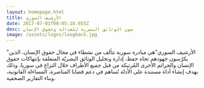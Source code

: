 ```yaml
---
layout: homepage.html
title: الأرشيف السوري
date: 2017-07-01T00:05:18.055Z
desc: صون الوثائق البصرية للعدالة وحقوق الإنسان
image: /assets/logos/loogback.jpg
---
```


"الأرشيف السوري"هي مبادرة سورية تتألف من نشطاء في مجال حقوق الإنسان، الذين يكرّسون جهودهم تجاه حفظ، إدارة وتحليل الوثائق البصريّة المتعلقة بإنتهاكات حقوق الإنسان والجرائم الأخرى المُرتبكة من قبل جميع الأطراف خلال النزاع في سوريا، وذلك بهدف إنشاء أداة مستندة على الأدلة تُساهم في دعم قضايا المناصرة، المساءلة القانونية، وبناء التقارير الصحفية.
